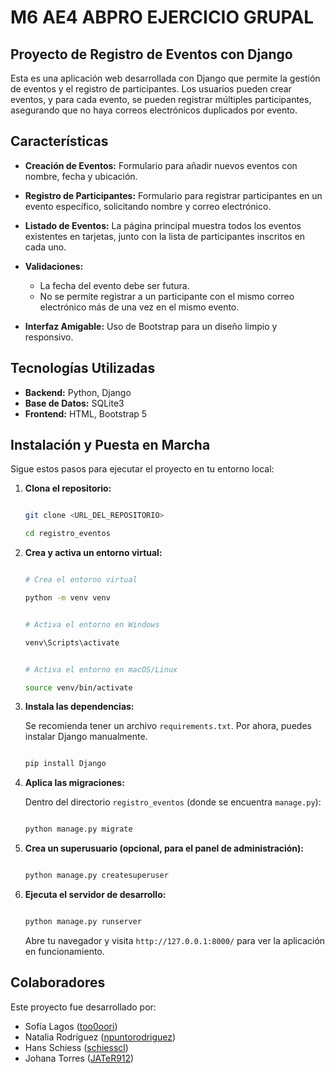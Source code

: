 # M6 AE4 ABPRO EJERCICIO GRUPAL

## Proyecto de Registro de Eventos con Django

Esta es una aplicación web desarrollada con Django que permite la gestión de eventos y el registro de participantes. Los usuarios pueden crear eventos, y para cada evento, se pueden registrar múltiples participantes, asegurando que no haya correos electrónicos duplicados por evento.

## Características

* **Creación de Eventos:** Formulario para añadir nuevos eventos con nombre, fecha y ubicación.
* **Registro de Participantes:** Formulario para registrar participantes en un evento específico, solicitando nombre y correo electrónico.
* **Listado de Eventos:** La página principal muestra todos los eventos existentes en tarjetas, junto con la lista de participantes inscritos en cada uno.
* **Validaciones:**

  * La fecha del evento debe ser futura.
  * No se permite registrar a un participante con el mismo correo electrónico más de una vez en el mismo evento.
* **Interfaz Amigable:** Uso de Bootstrap para un diseño limpio y responsivo.

## Tecnologías Utilizadas

* **Backend:** Python, Django
* **Base de Datos:** SQLite3
* **Frontend:** HTML, Bootstrap 5

## Instalación y Puesta en Marcha

Sigue estos pasos para ejecutar el proyecto en tu entorno local:

1. **Clona el repositorio:**

   ```bash

   git clone <URL_DEL_REPOSITORIO>

   cd registro_eventos

   ```
2. **Crea y activa un entorno virtual:**

   ```bash

   # Crea el entorno virtual

   python -m venv venv


   # Activa el entorno en Windows

   venv\Scripts\activate


   # Activa el entorno en macOS/Linux

   source venv/bin/activate

   ```
3. **Instala las dependencias:**

   Se recomienda tener un archivo `requirements.txt`. Por ahora, puedes instalar Django manualmente.

   ```bash

   pip install Django

   ```
4. **Aplica las migraciones:**

   Dentro del directorio `registro_eventos` (donde se encuentra `manage.py`):

   ```bash

   python manage.py migrate

   ```
5. **Crea un superusuario (opcional, para el panel de administración):**

   ```bash

   python manage.py createsuperuser

   ```
6. **Ejecuta el servidor de desarrollo:**

   ```bash

   python manage.py runserver

   ```

   Abre tu navegador y visita `http://127.0.0.1:8000/` para ver la aplicación en funcionamiento.

## Colaboradores

Este proyecto fue desarrollado por:

* Sofía Lagos ([too0oori](https://github.com/too0oori))
* Natalia Rodríguez ([npuntorodriguez](https://github.com/npuntorodriguez))
* Hans Schiess ([schiesscl](https://github.com/schiesscl))
* Johana Torres ([JATeR912](https://github.com/JATeR912))
